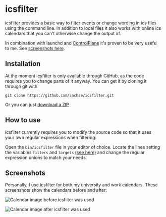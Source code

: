 # icsfilter

icsfilter provides a basic way to filter events or change wording in ics files using the command line. In addition to local files it also works with online ics calendars that you can't otherwise change the output of.

In combination with launchd and [ControlPlane](http://www.controlplaneapp.com/) it's proven to be very useful to me. See [screenshots here](#screenshots).


## Installation

At the moment icsfilter is only available through GitHub, as the code requires you to change parts of it anyway. You can get it by cloning it through git with

    git clone https://github.com/sachse/icsfilter.git

Or you can just [download a ZIP](/archive/master.zip)


## How to use

icsfilter currently requires you to modify the source code so that it uses your own regular expressions when filtering:

Open the `bin/icsfilter` file in your editor of choice. Locate the lines setting the variables `filters` and `targets` [(see here)](https://github.com/sachse/icsfilter/blob/5fd4ab15109e0d5e3531807d6366c0958db95aa4/bin/icsfilter#L11-12) and change the regular expression unions to match your needs.


## Screenshots

Personally, I use icsfilter for both my university and work calendars. These screenshots show the calendars before and after:

![Calendar image before icsfilter was used](/../screenshots/before.png?raw=true "Before")

![Calendar image after icsfilter was used](/../screenshots/after.png?raw=true "After")
